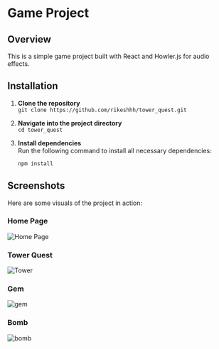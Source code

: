 # Game Project

## Overview

This is a simple game project built with React and Howler.js for audio effects.

## Installation

1. **Clone the repository**  
   `git clone https://github.com/rikeshhh/tower_quest.git`

2. **Navigate into the project directory**  
   `cd tower_quest`

3. **Install dependencies**  
   Run the following command to install all necessary dependencies:

   ```bash
   npm install
## Screenshots
Here are some visuals of the project in action:

### Home Page
![Home Page](./assets/home-page.png)

### Tower Quest
![Tower](./assets/tower_quest.png)

### Gem
![gem](./assets/gem.png)

### Bomb
![bomb](./assets/bomb.png)